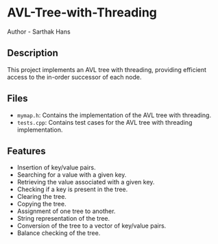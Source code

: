 # AVL-Tree-with-Threading
Author - Sarthak Hans

## Description
This project implements an AVL tree with threading, providing efficient access to the in-order successor of each node.

## Files

- `mymap.h`: Contains the implementation of the AVL tree with threading.
- `tests.cpp`: Contains test cases for the AVL tree with threading implementation.

## Features

- Insertion of key/value pairs.
- Searching for a value with a given key.
- Retrieving the value associated with a given key.
- Checking if a key is present in the tree.
- Clearing the tree.
- Copying the tree.
- Assignment of one tree to another.
- String representation of the tree.
- Conversion of the tree to a vector of key/value pairs.
- Balance checking of the tree.
